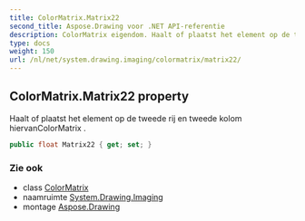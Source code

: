 ```yaml
---
title: ColorMatrix.Matrix22
second_title: Aspose.Drawing voor .NET API-referentie
description: ColorMatrix eigendom. Haalt of plaatst het element op de tweede rij en tweede kolom hiervanColorMatrix .
type: docs
weight: 150
url: /nl/net/system.drawing.imaging/colormatrix/matrix22/
---
```

## ColorMatrix.Matrix22 property

Haalt of plaatst het element op de tweede rij en tweede kolom hiervanColorMatrix .

```csharp
public float Matrix22 { get; set; }
```

### Zie ook

* class [ColorMatrix](../)
* naamruimte [System.Drawing.Imaging](../../colormatrix/)
* montage [Aspose.Drawing](../../../)


